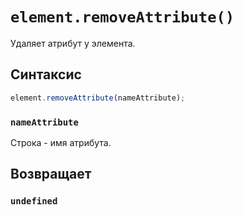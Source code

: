 # `element.removeAttribute()`

Удаляет атрибут у элемента.

## Синтаксис

```js
element.removeAttribute(nameAttribute);
```

### `nameAttribute`

Строка - имя атрибута.

## Возвращает

### `undefined`
